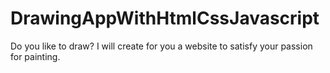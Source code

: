 # DrawingAppWithHtmlCssJavascript

Do you like to draw? I will create for you a website to satisfy your passion for painting.

